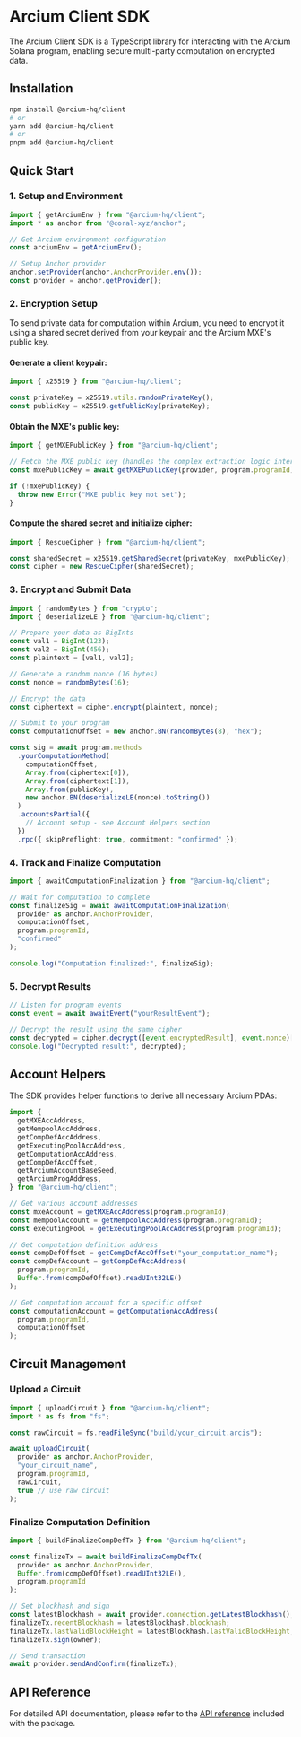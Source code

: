# Arcium Client SDK

The Arcium Client SDK is a TypeScript library for interacting with the Arcium Solana program, enabling secure multi-party computation on encrypted data.

## Installation

```bash
npm install @arcium-hq/client
# or
yarn add @arcium-hq/client
# or
pnpm add @arcium-hq/client
```

## Quick Start

### 1. Setup and Environment

```typescript
import { getArciumEnv } from "@arcium-hq/client";
import * as anchor from "@coral-xyz/anchor";

// Get Arcium environment configuration
const arciumEnv = getArciumEnv();

// Setup Anchor provider
anchor.setProvider(anchor.AnchorProvider.env());
const provider = anchor.getProvider();
```

### 2. Encryption Setup

To send private data for computation within Arcium, you need to encrypt it using a shared secret derived from your keypair and the Arcium MXE's public key.

#### Generate a client keypair:

```typescript
import { x25519 } from "@arcium-hq/client";

const privateKey = x25519.utils.randomPrivateKey();
const publicKey = x25519.getPublicKey(privateKey);
```

#### Obtain the MXE's public key:

```typescript
import { getMXEPublicKey } from "@arcium-hq/client";

// Fetch the MXE public key (handles the complex extraction logic internally)
const mxePublicKey = await getMXEPublicKey(provider, program.programId);

if (!mxePublicKey) {
  throw new Error("MXE public key not set");
}
```

#### Compute the shared secret and initialize cipher:

```typescript
import { RescueCipher } from "@arcium-hq/client";

const sharedSecret = x25519.getSharedSecret(privateKey, mxePublicKey);
const cipher = new RescueCipher(sharedSecret);
```

### 3. Encrypt and Submit Data

```typescript
import { randomBytes } from "crypto";
import { deserializeLE } from "@arcium-hq/client";

// Prepare your data as BigInts
const val1 = BigInt(123);
const val2 = BigInt(456);
const plaintext = [val1, val2];

// Generate a random nonce (16 bytes)
const nonce = randomBytes(16);

// Encrypt the data
const ciphertext = cipher.encrypt(plaintext, nonce);

// Submit to your program
const computationOffset = new anchor.BN(randomBytes(8), "hex");

const sig = await program.methods
  .yourComputationMethod(
    computationOffset,
    Array.from(ciphertext[0]),
    Array.from(ciphertext[1]),
    Array.from(publicKey),
    new anchor.BN(deserializeLE(nonce).toString())
  )
  .accountsPartial({
    // Account setup - see Account Helpers section
  })
  .rpc({ skipPreflight: true, commitment: "confirmed" });
```

### 4. Track and Finalize Computation

```typescript
import { awaitComputationFinalization } from "@arcium-hq/client";

// Wait for computation to complete
const finalizeSig = await awaitComputationFinalization(
  provider as anchor.AnchorProvider,
  computationOffset,
  program.programId,
  "confirmed"
);

console.log("Computation finalized:", finalizeSig);
```

### 5. Decrypt Results

```typescript
// Listen for program events
const event = await awaitEvent("yourResultEvent");

// Decrypt the result using the same cipher
const decrypted = cipher.decrypt([event.encryptedResult], event.nonce)[0];
console.log("Decrypted result:", decrypted);
```

## Account Helpers

The SDK provides helper functions to derive all necessary Arcium PDAs:

```typescript
import {
  getMXEAccAddress,
  getMempoolAccAddress,
  getCompDefAccAddress,
  getExecutingPoolAccAddress,
  getComputationAccAddress,
  getCompDefAccOffset,
  getArciumAccountBaseSeed,
  getArciumProgAddress,
} from "@arcium-hq/client";

// Get various account addresses
const mxeAccount = getMXEAccAddress(program.programId);
const mempoolAccount = getMempoolAccAddress(program.programId);
const executingPool = getExecutingPoolAccAddress(program.programId);

// Get computation definition address
const compDefOffset = getCompDefAccOffset("your_computation_name");
const compDefAccount = getCompDefAccAddress(
  program.programId,
  Buffer.from(compDefOffset).readUInt32LE()
);

// Get computation account for a specific offset
const computationAccount = getComputationAccAddress(
  program.programId,
  computationOffset
);
```

## Circuit Management

### Upload a Circuit

```typescript
import { uploadCircuit } from "@arcium-hq/client";
import * as fs from "fs";

const rawCircuit = fs.readFileSync("build/your_circuit.arcis");

await uploadCircuit(
  provider as anchor.AnchorProvider,
  "your_circuit_name",
  program.programId,
  rawCircuit,
  true // use raw circuit
);
```

### Finalize Computation Definition

```typescript
import { buildFinalizeCompDefTx } from "@arcium-hq/client";

const finalizeTx = await buildFinalizeCompDefTx(
  provider as anchor.AnchorProvider,
  Buffer.from(compDefOffset).readUInt32LE(),
  program.programId
);

// Set blockhash and sign
const latestBlockhash = await provider.connection.getLatestBlockhash();
finalizeTx.recentBlockhash = latestBlockhash.blockhash;
finalizeTx.lastValidBlockHeight = latestBlockhash.lastValidBlockHeight;
finalizeTx.sign(owner);

// Send transaction
await provider.sendAndConfirm(finalizeTx);
```

## API Reference

<!-- TODO: Add API reference url -->

For detailed API documentation, please refer to the [API reference](https://github.com/arcium-hq) included with the package.
